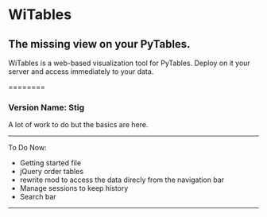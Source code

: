 # WiTables

## The missing view on your PyTables.

WiTables is a web-based visualization tool for PyTables. Deploy on it your server and access immediately to your data.

========
### Version Name: Stig

A lot of work to do but the basics are here.

--------

To Do Now:

* Getting started file
* jQuery order tables
* rewrite mod to access the data direcly from the navigation bar
* Manage sessions to keep history
* Search bar


--------

